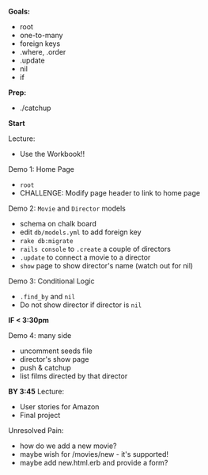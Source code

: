 **Goals:**

- root
- one-to-many
- foreign keys
- .where, .order
- .update
- nil
- if

**Prep:**

- ./catchup


**Start**

Lecture:
  - Use the Workbook!!

Demo 1: Home Page
  - `root`
  - CHALLENGE: Modify page header to link to home page

Demo 2: `Movie` and `Director` models
  - schema on chalk board
  - edit `db/models.yml` to add foreign key
  - `rake db:migrate`
  - `rails console` to `.create` a couple of directors
  - `.update` to connect a movie to a director
  - `show` page to show director's name (watch out for nil)

Demo 3: Conditional Logic
  - `.find_by` and `nil`
  - Do not show director if director is `nil`

**IF < 3:30pm**

Demo 4: many side
  - uncomment seeds file
  - director's show page
  - push & catchup
  - list films directed by that director

**BY 3:45**
Lecture:
  - User stories for Amazon
  - Final project

Unresolved Pain:
  - how do we add a new movie?
  - maybe wish for /movies/new - it's supported!
  - maybe add new.html.erb and provide a form?
